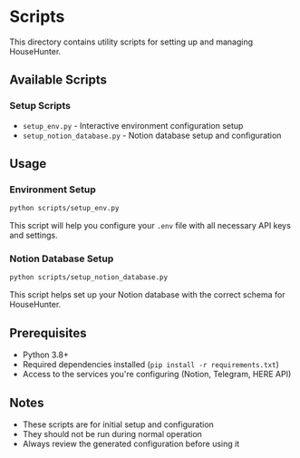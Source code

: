 # Scripts

This directory contains utility scripts for setting up and managing HouseHunter.

## Available Scripts

### Setup Scripts
- `setup_env.py` - Interactive environment configuration setup
- `setup_notion_database.py` - Notion database setup and configuration

## Usage

### Environment Setup
```bash
python scripts/setup_env.py
```
This script will help you configure your `.env` file with all necessary API keys and settings.

### Notion Database Setup
```bash
python scripts/setup_notion_database.py
```
This script helps set up your Notion database with the correct schema for HouseHunter.

## Prerequisites

- Python 3.8+
- Required dependencies installed (`pip install -r requirements.txt`)
- Access to the services you're configuring (Notion, Telegram, HERE API)

## Notes

- These scripts are for initial setup and configuration
- They should not be run during normal operation
- Always review the generated configuration before using it
